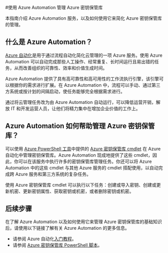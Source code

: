 <properties
	pageTitle="使用 Azure 自动化管理 Azure 密钥保管库 | Windows Azure"
	description="了解如何使用 Azure Automation 服务来管理 Azure 密钥保管库。"
	services="Key-Vault, automation"
	documentationCenter=""
	authors="csand-msft"
	manager="eamono"
	editor=""/>

<tags
	ms.service="key-vault"
	ms.date="09/22/2015"
	wacn.date=""/>



#使用 Azure Automation 管理 Azure 密钥保管库

本指南介绍 Azure Automation 服务，以及如何使用它来简化 Azure 密钥保管库的管理。

## 什么是 Azure Automation？

[Azure 自动化](/home/features/automation/)是用于通过流程自动化简化云管理的一项 Azure 服务。使用 Azure Automation 可以自动完成那些人工操作、经常重复、长时间运行且易出错的任务，从而改善组织的可靠性、效率和价值生成时间。

Azure Automation 提供了具有高可靠性和高可用性的工作流执行引擎，该引擎可以根据你的需求进行扩展。在 Azure Automation 中，流程可以手动、通过第三方系统或按计划的间隔启动，使任务能够完全根据需求进行。

通过将云管理任务改为由 Azure Automation 自动运行，可以降低运营开销，解放 IT 和开发运营人员，让他们将精力集中在增加企业价值的工作上。


## Azure Automation 如何帮助管理 Azure 密钥保管库？

可以使用 [Azure PowerShell 工具](https://msdn.microsoft.com/zh-cn/library/azure/jj156055.aspx)中提供的 [Azure 密钥保管库 cmdlet](https://msdn.microsoft.com/zh-cn/library/azure/dn868052.aspx) 在 Azure 自动化中管理密钥保管库。Azure Automation 现成地提供了这些 cmdlet，因此，你可以在该服务中执行许多的密钥保管库管理任务。你还可以将 Azure Automation 中的这些 cmdlet 与其他 Azure 服务的 cmdlet 搭配使用，以自动完成跨 Azure 服务和第三方系统的复杂任务。

使用 Azure 密钥保管库 cmdlet 可以执行以下任务：创建或导入密钥、创建或更新机密、更新密钥属性、获取密钥或机密，或者删除密钥或机密。


## 后续步骤

在了解 Azure Automation 以及如何使用它来管理 Azure 密钥保管库的基础知识后，请使用以下链接了解有关 Azure Automation 的更多信息。

* 请参阅 Azure 自动化[入门教程](/documentation/articles/automation-create-runbook-from-samples)。
* 请参阅 [Azure 密钥保管库 PowerShell 脚本](https://gallery.technet.microsoft.com/scriptcenter/Azure-Key-Vault-Powershell-1349b091)。

<!---HONumber=Mooncake_1207_2015-->